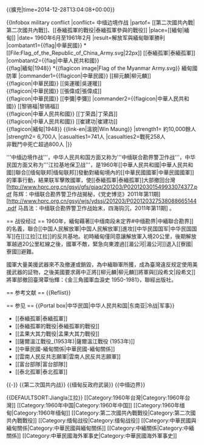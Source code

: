 {{擴充|time=2014-12-28T13:04:08+00:00}}

{{Infobox military conflict
|conflict= 中缅边境作战
|partof= [[第二次國共內戰|第二次國共內戰]]、[[泰緬孤軍的戰役|泰緬孤軍參與的戰役]]
|place=[[緬甸|緬甸]]
|date= 1960年6月至1961年2月
|result=解放军與緬甸聯軍勝利
|combatant1={{flag|中華民國}}
*[[File:Flag_of_the_Republic_of_China_Army.svg|22px]] [[泰緬孤軍|泰緬孤軍]]
|combatant2={{flag|中華人民共和國}}<br>{{flag|緬甸|1948}}
*{{flagicon image|Flag of the Myanmar Army.svg}} 緬甸國防軍
|commander1={{flagicon|中華民國}} [[柳元麟|柳元麟]]<br>{{flagicon|中華民國}} [[吳運暖|吳運暖]]<br>{{flagicon|中華民國}} [[張偉成|張偉成]]<br>{{flagicon|中華民國}} [[李彌|李彌]]
|commander2={{flagicon|中華人民共和國}} [[黎锡福|黎锡福]]<br>{{flagicon|中華人民共和國}} [[丁荣昌|丁荣昌]]<br>{{flagicon|中華人民共和國}} [[崔建功|崔建功]]<br>{{flagicon|緬甸|1948}} {{link-en|溫貌|Win Maung}}
|strength1= 約10,000餘人
|strength2= 6,700人
|casualties1=741人
|casualties2=戰死258人<br />非戰鬥中死亡超過800人
|}}

'''中缅边境作战'''，中华人民共和国方面又称为'''中缅联合勘界警卫作战'''，中华民国方面又称为'''江拉基地保卫战'''，是1960年[[中華人民共和國|中華人民共和國]]聯合[[缅甸联邦|缅甸联邦]]發動對緬甸境內的[[中華民國國軍|中華民國國軍]]的軍事行動，結果联军擊敗國軍，使[[泰緬孤軍|泰緬孤軍]]大部撤回台灣<ref name="hprc-1"> [http://www.hprc.org.cn/gsyj/gfs/gjaq/201203/P020120301549933074377.pdf 陈辉：中缅联合勘界警卫作战揭秘，《党史博览》2011年第11期] </ref><ref name="hprc-2"> 
[http://www.hprc.org.cn/gsyj/wjs/ydssj/201203/P020120327538088665144.pdf 马昌法：中缅联合勘界警卫作战始末，四海钩沉，2011年第11期] </ref>。

== 战役经过 ==
1960年，緬甸藉著[[中缅南段未定界#中缅勘界|中緬聯合勘界]]的名義，聯合[[中国人民解放軍|中国人民解放軍]]進攻[[中华民国国军|中华民国国军]]在[[江拉|江拉]]的反共基地。初時緬甸僅同意讓解放軍入境20公里，後期解放軍越過20公里紅線之後，國軍不敵，緊急向東渡過[[湄公河|湄公河]]退入[[寮國|寮國]]避難。

國軍大量美援武器來不及撤運或銷毀，為中緬聯軍所獲，成為臺灣違反规定使用美援武器的証物，之後美國要求蔣中正將[[柳元麟|柳元麟]]將軍與[[段希文|段希文]]將軍部撤回臺灣<ref>覃怡輝：《金三角國軍血淚史 1950-1981》，聯經出版社</ref>。

== 参考文献 ==
{{Reflist}}

== 参见 ==
{{Portal box|中华民国|中华人民共和国|东南亚|冷战|军事}}
* [[泰緬孤軍|泰緬孤軍]]
* [[泰緬孤軍的戰役|泰緬孤軍的戰役]]
* [[孟果大其力戰役|孟果大其力戰役]]
* [[薩爾溫江戰役_(1953年)|薩爾溫江戰役 (1953年)]]
* [[中華民國-緬甸關係|中華民國-緬甸關係]]
* [[雲南人民反共志願軍|雲南人民反共志願軍]]
* [[富台部隊|富台部隊]]
* [[泰北孤軍|泰北孤軍]]

{{-}}
{{第二次国共内战}}
{{缅甸反政府武装}}
{{中缅边界}}

{{DEFAULTSORT:Jiangla江拉}}
[[Category:1960年台灣|Category:1960年台灣]]
[[Category:1960年中国|Category:1960年中国]]
[[Category:1960年缅甸|Category:1960年缅甸]]
[[Category:第二次國共內戰戰役|Category:第二次國共內戰戰役]]
[[Category:缅甸战役|Category:缅甸战役]]
[[Category:中華民國與緬甸關係|Category:中華民國與緬甸關係]]
[[Category:中緬關係|Category:中緬關係]]
[[Category:中華民國海外軍事史|Category:中華民國海外軍事史]]